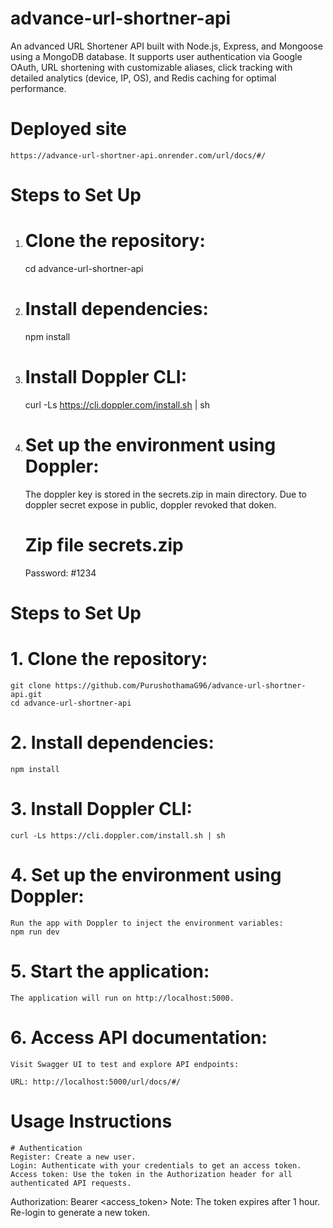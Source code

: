 # advance-url-shortner-api
An advanced URL Shortener API built with Node.js, Express, and Mongoose using a MongoDB database. It supports user authentication via Google OAuth, URL shortening with customizable aliases, click tracking with detailed analytics (device, IP, OS), and Redis caching for optimal performance.

# Deployed site
    https://advance-url-shortner-api.onrender.com/url/docs/#/

# Steps to Set Up
1. # Clone the repository:
    cd advance-url-shortner-api

2. # Install dependencies:
    npm install

3. # Install Doppler CLI:
    curl -Ls https://cli.doppler.com/install.sh | sh

4. # Set up the environment using Doppler:
    The doppler key is stored in the secrets.zip in main directory.
   Due to doppler secret expose in public, doppler revoked that doken.
   
   # Zip file secrets.zip
   Password: #1234


# Steps to Set Up
# 1. Clone the repository:
    git clone https://github.com/PurushothamaG96/advance-url-shortner-api.git
    cd advance-url-shortner-api

 # 2. Install dependencies:
    npm install

 # 3. Install Doppler CLI:
    curl -Ls https://cli.doppler.com/install.sh | sh

# 4. Set up the environment using Doppler:

    Run the app with Doppler to inject the environment variables:
    npm run dev


# 5. Start the application:
    The application will run on http://localhost:5000.

# 6. Access API documentation:
    Visit Swagger UI to test and explore API endpoints:

    URL: http://localhost:5000/url/docs/#/




# Usage Instructions
    # Authentication
    Register: Create a new user.
    Login: Authenticate with your credentials to get an access token.
    Access token: Use the token in the Authorization header for all authenticated API requests.


Authorization: Bearer <access_token>
Note: The token expires after 1 hour. Re-login to generate a new token.




